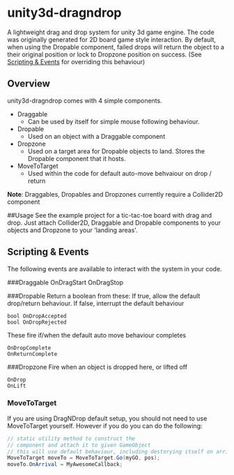 # unity3d-dragndrop
A lightweight drag and drop system for unity 3d game engine. The code was originally generated for 2D board game style interaction. By default, when using the Dropable component, failed drops will return the object to a their original position or lock to Dropzone position on success. (See <a href="#scriptevents">Scripting & Events</a> for overriding this behaviour)

## Overview
unity3d-dragndrop comes with 4 simple components. 

- Draggable
    - Can be used by itself for simple mouse following behaviour.
- Dropable
    - Used on an object with a Draggable component
- Dropzone
    - Used on a target area for Dropable objects to land. Stores the Dropable component that it hosts.
- MoveToTarget
    - Used within the code for default auto-move behvaiour on drop / return

**Note**: Draggables, Dropables and Dropzones currently require a Collider2D component

##Usage
See the example project for a tic-tac-toe board with drag and drop. Just attach Collider2D, Draggable and Dropable components to your objects and Dropzone to your 'landing areas'. 

<a id="scriptevents"></a>
## Scripting & Events 
The following events are available to interact with the system in your code.

###Draggable
    OnDragStart
    OnDragStop

###Dropable
Return a boolean from these: If true, allow the default drop/return behaviour. If false, interrupt the default behaviour

    bool OnDropAccepted
    bool OnDropRejected

These fire if/when the default auto move behaviour completes

    OnDropComplete
    OnReturnComplete

###Dropzone
Fire when an object is dropped here, or lifted off

    OnDrop
    OnLift

### MoveToTarget
If you are using DragNDrop default setup, you should not need to use MoveToTarget yourself. However if you do you can do the following:

``` cs
// static utility method to construct the 
// component and attach it to given GameObject
// this will use default behaviour, including destorying itself on arrival
MoveToTarget moveTo = MoveToTarget.Go(myGO, pos);
moveTo.OnArrival = MyAwesomeCallback;
```